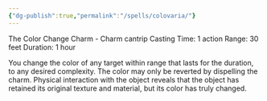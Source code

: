 ```yaml
---
{"dg-publish":true,"permalink":"/spells/colovaria/"}
---
```


The Color Change Charm - Charm cantrip 
Casting Time: 1 action 
Range: 30 feet 
Duration: 1 hour 

You change the color of any target within range that lasts for the duration, to any desired complexity. The color may only be reverted by dispelling the charm. Physical interaction with the object reveals that the object has retained its original texture and material, but its color has truly changed.
